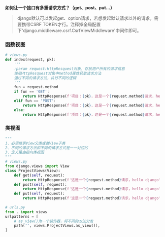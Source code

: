 **如何让一个接口有多重请求方式？（get、post、put...）**

> django默认可以发起get、option请求，若想发起默认请求以外的请求，需要携带CSRF TOKEN才行。注释掉全局配置下'django.middleware.csrf.CsrfViewMiddleware'中间件即可。

### 函数视图

```python
# views.py
def index(request, pk):
    '''
    :param request:HttpResquest对象，存放用户所有的请求信息
    使用HttpResquest对象中method属性获取请求方法
    通过不同的请求方法，执行不同的逻辑
    '''
    fun = request.method
    if fun == 'GET':
        return HttpResponse(f'项目：{pk}，这是一个{request.method}请求，hello django')
    elif fun == 'POST':
        return HttpResponse(f'项目：{pk}，这是一个{request.method}请求，hello django')
    else:
        return HttpResponse(f'项目：{pk}，这是一个{request.method}请求，hello django')
```

### 类视图

```python
"""
1、必须继承View父类或者View子类
2、不同的请求方法和不同的请求方式是一一对应的
3、定义路由指向类视图
"""
# views.py
from django.views import View
class ProjectViews(View):
    def get(self, request):
        return HttpResponse(f'这是一个{request.method}请求，hello django')
    def post(self, request):
        return HttpResponse(f'这是一个{request.method}请求，hello django')
    def put(self, request):
        return HttpResponse(f'这是一个{request.method}请求，hello django')
    
# urls.py
from . import views
urlpatterns = [
    # as_view()为一个装饰器，将不同的方法分发
    path('', views.ProjectViews.as_view()),
]
```

